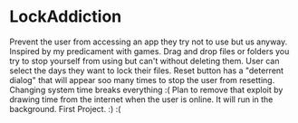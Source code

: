 # LockAddiction
Prevent  the user from accessing an app they try not to use but us anyway. Inspired by my predicament with games.
Drag and drop files or folders you try to stop yourself from using but can't without deleting them.
User can select the days they want to lock their files.
Reset button has a "deterrent dialog" that will appear soo many times to stop the user from resetting. 
Changing system time breaks everything :(
Plan to remove that exploit by drawing time from the internet when the user is online.
It will run in the background.
First Project. :) :(

